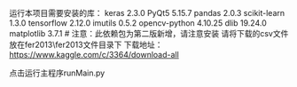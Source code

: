 运行本项目需要安装的库：
    keras 2.3.0
    PyQt5 5.15.7
    pandas 2.0.3
    scikit-learn 1.3.0
    tensorflow 2.12.0
    imutils 0.5.2
    opencv-python 4.10.25
    dlib  19.24.0
    matplotlib 3.7.1  # 注意：此依赖包为第二版新增，请注意安装
请将下载的csv文件放在fer2013\fer2013文件目录下
下载地址：https://www.kaggle.com/c/3364/download-all

点击运行主程序runMain.py
